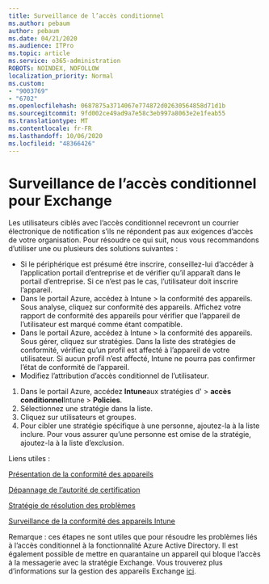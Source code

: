 ```yaml
---
title: Surveillance de l’accès conditionnel
ms.author: pebaum
author: pebaum
ms.date: 04/21/2020
ms.audience: ITPro
ms.topic: article
ms.service: o365-administration
ROBOTS: NOINDEX, NOFOLLOW
localization_priority: Normal
ms.custom:
- "9003769"
- "6702"
ms.openlocfilehash: 0687875a3714067e774872d02630564858d71d1b
ms.sourcegitcommit: 9fd002ce49ad9a7e58c3eb997a8063e2e1feab55
ms.translationtype: MT
ms.contentlocale: fr-FR
ms.lasthandoff: 10/06/2020
ms.locfileid: "48366426"
---
```

# <a name="monitoring-conditional-access-for-exchange"></a>Surveillance de l’accès conditionnel pour Exchange

Les utilisateurs ciblés avec l’accès conditionnel recevront un courrier électronique de notification s’ils ne répondent pas aux exigences d’accès de votre organisation. Pour résoudre ce qui suit, nous vous recommandons d’utiliser une ou plusieurs des solutions suivantes :

- Si le périphérique est présumé être inscrire, conseillez-lui d’accéder à l’application portail d’entreprise et de vérifier qu’il apparaît dans le portail d’entreprise. Si ce n’est pas le cas, l’utilisateur doit inscrire l’appareil.
- Dans le portail Azure, accédez à Intune > la conformité des appareils. Sous analyse, cliquez sur conformité des appareils. Affichez votre rapport de conformité des appareils pour vérifier que l’appareil de l’utilisateur est marqué comme étant compatible.
- Dans le portail Azure, accédez à Intune > la conformité des appareils. Sous gérer, cliquez sur stratégies. Dans la liste des stratégies de conformité, vérifiez qu’un profil est affecté à l’appareil de votre utilisateur. Si aucun profil n’est affecté, Intune ne pourra pas confirmer l’état de conformité de l’appareil.
- Modifiez l’attribution d’accès conditionnel de l’utilisateur.

1. Dans le portail Azure, accédez **Intune**aux stratégies d'  >  **accès conditionnel**Intune  >  **Policies**.
2. Sélectionnez une stratégie dans la liste.
3. Cliquez sur utilisateurs et groupes.
4. Pour cibler une stratégie spécifique à une personne, ajoutez-la à la liste inclure. Pour vous assurer qu’une personne est omise de la stratégie, ajoutez-la à la liste d’exclusion.

Liens utiles :

[Présentation de la conformité des appareils](https://docs.microsoft.com/intune/device-compliance-get-started)

[Dépannage de l’autorité de certification](https://docs.microsoft.com/intune/troubleshoot-conditional-access)

[Stratégie de résolution des problèmes](https://docs.microsoft.com/intune/troubleshoot-policies-in-microsoft-intune)

[Surveillance de la conformité des appareils Intune](https://docs.microsoft.com/intune/compliance-policy-monitor)

Remarque : ces étapes ne sont utiles que pour résoudre les problèmes liés à l’accès conditionnel à la fonctionnalité Azure Active Directory. Il est également possible de mettre en quarantaine un appareil qui bloque l’accès à la messagerie avec la stratégie Exchange. Vous trouverez plus d’informations sur la gestion des appareils Exchange [ici](<https://docs.microsoft.com/previous-versions/office/exchange-server-2010/ff959225(v=exchg.141>).
